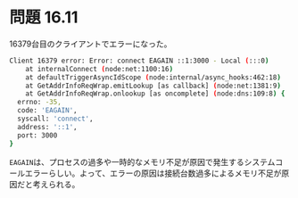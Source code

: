 # 問題 16.11

16379台目のクライアントでエラーになった。

```sh
Client 16379 error: Error: connect EAGAIN ::1:3000 - Local (:::0)
    at internalConnect (node:net:1100:16)
    at defaultTriggerAsyncIdScope (node:internal/async_hooks:462:18)
    at GetAddrInfoReqWrap.emitLookup [as callback] (node:net:1381:9)
    at GetAddrInfoReqWrap.onlookup [as oncomplete] (node:dns:109:8) {
  errno: -35,
  code: 'EAGAIN',
  syscall: 'connect',
  address: '::1',
  port: 3000
}
```

`EAGAIN`は、プロセスの過多や一時的なメモリ不足が原因で発生するシステムコールエラーらしい。よって、エラーの原因は接続台数過多によるメモリ不足が原因だと考えられる。
